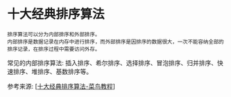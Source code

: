 # 十大经典排序算法

    排序算法可以分为内部排序和外部排序。
    内部排序是数据记录在内存中进行排序，而外部排序是因排序的数据很大，一次不能容纳全部的排序记录，在排序过程中需要访问外存。


常见的内部排序算法:
    插入排序、希尔排序、选择排序、冒泡排序、归并排序、快速排序、堆排序、基数排序等。


参考来源:
[[十大经典排序算法-菜鸟教程](https://www.runoob.com/w3cnote/ten-sorting-algorithm.html)]
